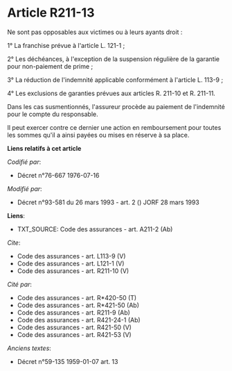 # Article R211-13

Ne sont pas opposables aux victimes ou à leurs ayants droit : 

1° La franchise prévue à l'article L. 121-1 ; 

2° Les déchéances, à l'exception de la suspension régulière de la garantie pour non-paiement de prime ; 

3° La réduction de l'indemnité applicable conformément à l'article L. 113-9 ; 

4° Les exclusions de garanties prévues aux articles R. 211-10 et R. 211-11. 

Dans les cas susmentionnés, l'assureur procède au paiement de l'indemnité pour le compte du responsable. 

Il peut exercer contre ce dernier une action en remboursement pour toutes les sommes qu'il a ainsi payées ou mises en réserve
à sa place.

**Liens relatifs à cet article**

_Codifié par_:

  - Décret n°76-667 1976-07-16

_Modifié par_:

  - Décret n°93-581 du 26 mars 1993 - art. 2 () JORF 28 mars 1993

**Liens**:

  - TXT_SOURCE: Code des assurances - art. A211-2 (Ab)

_Cite_:

  - Code des assurances - art. L113-9 (V)
  - Code des assurances - art. L121-1 (V)
  - Code des assurances - art. R211-10 (V)

_Cité par_:

  - Code des assurances - art. R*420-50 (T)
  - Code des assurances - art. R*421-50 (Ab)
  - Code des assurances - art. R211-9 (Ab)
  - Code des assurances - art. R421-24-1 (Ab)
  - Code des assurances - art. R421-50 (V)
  - Code des assurances - art. R421-53 (V)

_Anciens textes_:

  - Décret n°59-135 1959-01-07 art. 13
